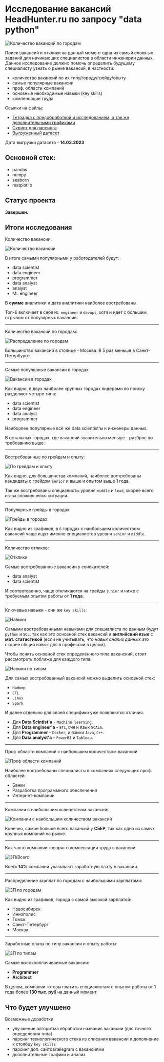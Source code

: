 # Исследование вакансий HeadHunter.ru по запросу "data python"

![Количество вакансий по городам](https://github.com/KirillErokhin/hh_parser/blob/main/img/rus_vac.jpg)

Поиск вакансий и отклики на данный момент одна из самый сложных заданий для начинающих специалистов в области инженерии данных. Данное исследование должно помочь определить будущему специалисту узнать о рынке вакансий, в частности:
- количество вакансий по их типу/городу/грейду/опыту
- самые популярные вакансии
- проф. области компаний
- основные необходимые навыки (key skills)
- компенсации труда

Ссылки на файлы:

* [Тетрадка с предобработкой и исследованием, а так же дополнительными графиками](https://github.com/KirillErokhin/hh_parser/blob/main/hh_dp_EDA.ipynb)
* [Скрипт для парсинга](https://github.com/KirillErokhin/hh_parser/blob/main/hh_parser.py)
* [Выгруженный датасет](https://github.com/KirillErokhin/hh_parser/blob/main/data_python.csv)

Дата выгрузки датасета - **14.03.2023**

## Основной стек:
- pandas
- numpy
- seaborn
- matplotlib

## Статус проекта

**Завершен.**

## Итоги исследования 

Количество вакансии:

![Количество вакансий](https://github.com/KirillErokhin/hh_parser/blob/main/img/vacancies_count.jpg)

В итоге самыми популярными у работодателей будут:

- data scientist
- data engineer
- programmer
- data analyst
- analyst
- ML engineer


В **сумме** аналитики и дата аналитики наиболее востребованы.

Топ-6 включает в себя `ML engineer` и `devops`, хотя и идет с большим отрывом от популярных вакансий.

---

Количество вакансий по городам:

![Распределение по городам](https://github.com/KirillErokhin/hh_parser/blob/main/img/vacancies_cities.jpg)

Большинство вакансий в столице - Москва. В 5 раз меньше в Санкт-Петербурге.

---

Самые популярные вакансии в городах:

![Вакансии в городах](https://github.com/KirillErokhin/hh_parser/blob/main/img/pies_types_cities.jpg)

Как видно, в двух наиболее крупных городах лидерами по поиску разделяют четыре типа:

- data scientist
- data engineer
- data analyst
- programmer

Наиборлее популярные всё же data scientist'ы и инженеры данных.

В остальных городах, где вакансий значительно меньше - разброс по требованию выше.

---

Востребованные по грейдам и опыту:

![По грейдам и опыту](https://github.com/KirillErokhin/hh_parser/blob/main/img/grades_exp_count.jpg)

Как видно, для большинства компаний, наиболее востребованы кандидаты с грейдом `senior` и выше и опытом выше 1 года.

Так же востребованы специалисты уровня `middle` и `lead`, скорее всего из-за сложившейся ситуации.

---

Популярные грейды в городах:

![Грейды в городах](https://github.com/KirillErokhin/hh_parser/blob/main/img/grades_cities_count.jpg)

Как видно из графиков, в `6` городах с наибольшим количеством вакансий чаще ищут именно специалистов уровня `senior` и `middle`.

---

Количество отликов:

![Отклики](https://github.com/KirillErokhin/hh_parser/blob/main/img/responses_count.jpg)

Самые востребованные вакансии у соискателей:

- data analyst
- data scientist

И соответсвенно, чаще откликаются на грейды `junior` и ниже с требуемым опытом работы от **1 года**.

---

Ключевые навыки - они же `key skills`:

![Навыки](https://github.com/KirillErokhin/hh_parser/blob/main/img/ks_ru_en_count.jpg)

Самыми востребованными навыками для специалиста по данным будут `python` и `SQL`, так как это основной стек вакансий и **английский язык** с **мат. статистикой** (если не учитывать, что *навык анализ данных* это скорее общий навык для в профессии в целом).

Чтобы понять основной стек определённого типа ваканский, стоит рассмотреть поближе для каждого типа:

![Навыки по типам](https://github.com/KirillErokhin/hh_parser/blob/main/img/ks_types.jpg)

Для самых востребованный вакансий можно выделить основной стек:

- `Hadoop`
- `ETL`
- `Linux`
- `Spark`

И далее отдельно для своей специфики уже появляются отличия.

- Для **Data Scintist'а** - `Machine learning`.
- Для **Data engineer'а** - `ETL`, `DWH` и язык `SCALA`.
- Для **Programmer** - `Docker`, и языки `Java`, `C++`.
- Для **Data analyst'а** - `PowerBI` и `Tableau`.

---

Проф области компаний с наибольшим количеством вакансий:

![Проф области компаний](https://github.com/KirillErokhin/hh_parser/blob/main/img/ind_count.jpg)

Наиболее востребованы специалисты в компаниях следующих проф. областей:

- Банки
- Разработка программного обеспечения
- Интернет-компании

---

Компании с наибольшим количеством вакансий:

![Компании с наибольшим количеством вакансий](https://github.com/KirillErokhin/hh_parser/blob/main/img/comp_count.jpg)

Конечно, самое больше всего вакансий у **СБЕР**, так как одна из самых крупных компаний на рынке.

---

Как часто компании говорят о компенсации труда в вакансии:

![ЗП/Всего](https://github.com/KirillErokhin/hh_parser/blob/main/img/c_sal.jpg)

Всего **14%** компаний указывают заработную плату в вакансии.

---

Распределение зарплат по городам с наибольшими зарплатами:

![ЗП по городам](https://github.com/KirillErokhin/hh_parser/blob/main/img/top_sal_city_f_t.jpg)

Как видно из графиков, города с самой высокой зарплатой:

- Новосибирск
- Иннополис
- Томск
- Санкт-Петербург
- Москва

---

Заработные платы по типу вакансии и опыту работы:

![ЗП по типам](https://github.com/KirillErokhin/hh_parser/blob/main/img/type_exp_sal.jpg)

Cамые высокооплачиваемые вакансии:

- **Programmer**
- **Architect**

В целом, компании готовы платить специалистам с опытом работы от 1 года более **130 тыс. руб** на данный момент.

## Что будет улучшено

Возможные доработки:

- улучшение алгоритма обработки названия вакансии (для точного определения типа)
- парсинг технологического стека из описания вакансии и дополнение к столбцу `key skills`
- парсинг доп. сайтов/telegram с вакансиями
- дополнительные графики и анализ

